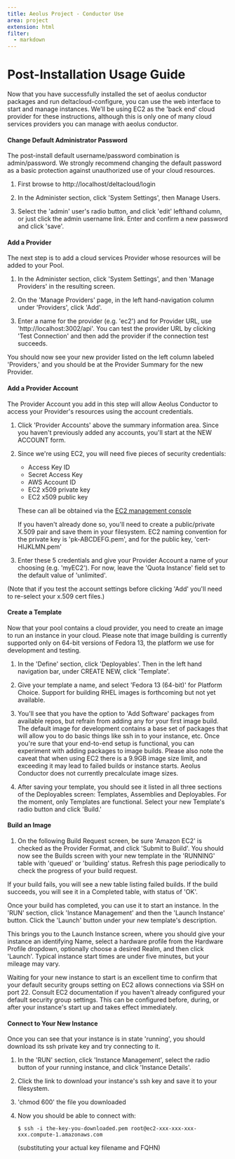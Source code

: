 ```yaml
---
title: Aeolus Project - Conductor Use
area: project
extension: html
filter:
  - markdown
---
```

# Post-Installation Usage Guide

Now that you have successfully installed the set of aeolus conductor packages
and run deltacloud-configure, you can use the web interface to start and
manage instances. We'll be using EC2 as the 'back end' cloud provider for
these instructions, although this is only one of many cloud services providers
you can manage with aeolus conductor.

#### Change Default Administrator Password ####

The post-install default username/password combination is admin/password. We
strongly recommend changing the default password as a basic protection against
unauthorized use of your cloud resources.

1. First browse to http://localhost/deltacloud/login

1. In the Administer section, click 'System Settings', then Manage Users.

1. Select the 'admin' user's radio button, and click 'edit' lefthand column, or
just click the admin username link. Enter and confirm a new password and
click 'save'.

#### Add a Provider ####

The next step is to add a cloud services Provider whose resources will be
added to your Pool.

1. In the Administer section, click 'System Settings', and then
'Manage Providers' in the resulting screen.

1. On the 'Manage Providers' page, in the left hand-navigation column under
'Providers', click 'Add'.

1. Enter a name for the provider (e.g. 'ec2') and for Provider URL, use
'http://localhost:3002/api'. You can test the provider URL by clicking
'Test Connection' and then add the provider if the connection test succeeds.

You should now see your new provider listed on the left column labeled
'Providers,' and you should be at the Provider Summary for the new Provider.

#### Add a Provider Account ####

The Provider Account you add in this step will allow Aeolus Conductor to access
your Provider's resources using the account credentials.

1. Click 'Provider Accounts' above the summary information area. Since you
haven't previously added any accounts, you'll start at the NEW ACCOUNT form.

1. Since we're using EC2, you will need five pieces of security credentials:
    * Access Key ID
    * Secret Access Key
    * AWS Account ID
    * EC2 x509 private key
    * EC2 x509 public key


    These can all be obtained via the [EC2 management console](https://aws-portal.amazon.com/gp/aws/developer/account/index.html?action=access-key)

    If you haven't already done so, you'll need to create a public/private
X.509 pair and save them in your filesystem. EC2 naming convention for the
private key is 'pk-ABCDEFG.pem', and for the public key, 'cert-HIJKLMN.pem'

1. Enter these 5 credentials and give your Provider Account a name of your
choosing (e.g. 'myEC2'). For now, leave the 'Quota Instance' field set to the
default value of 'unlimited'.

(Note that if you test the account settings before clicking 'Add' you'll need to re-select your x.509 cert files.)

#### Create a Template ####

Now that your pool contains a cloud provider, you need to create an image to
run an instance in your cloud. Please note that image building is currently
supported only on 64-bit versions of Fedora 13, the platform we use for
development and testing.

1. In the 'Define' section, click 'Deployables'. Then in the left hand
navigation bar, under CREATE NEW, click 'Template'.

1. Give your template a name, and select 'Fedora 13 (64-bit)' for Platform
Choice. Support for building RHEL images is forthcoming but not yet available.

1. You'll see that you have the option to 'Add Software' packages from
available repos, but refrain from adding any for your first image build. The
default image for development contains a base set of packages that will allow
you to do basic things like ssh in to your instance, etc. Once you're sure
that your end-to-end setup is functional, you can experiment with adding
packages to image builds.
Please also note the caveat that when using EC2 there is a 9.9GB image
size limit, and exceeding it may lead to failed builds or instance starts.
Aeolus Conductor does not currently precalculate image sizes.

1. After saving your template, you should see it listed in all three sections
of the Deployables screen: Templates, Assemblies and Deployables. For the
moment, only Templates are functional. Select your new Template's radio button
and click 'Build.'

#### Build an Image ####

1. On the following Build Request screen, be sure 'Amazon EC2' is checked as
the Provider Format, and click 'Submit to Build'. You should now see the
Builds screen with your new template in the 'RUNNING' table with 'queued' or
'building' status. Refresh this page periodically to check the progress of
your build request.

If your build fails, you will see a new table listing failed builds. If
the build succeeds, you will see it in a Completed table, with status of 'OK'.

Once your build has completed, you can use it to start an instance. In
the 'RUN' section, click 'Instance Management' and then the 'Launch Instance'
button. Click the 'Launch' button under your new template's description.

This brings you to the Launch Instance screen, where you should give your
instance an identifying Name, select a hardware profile from the
Hardware Profile dropdown, optionally choose a desired Realm, and then
click 'Launch'. Typical instance start times are under five minutes, but
your mileage may vary.

Waiting for your new instance to start is an excellent time to confirm that
your default security groups setting on EC2 allows connections via SSH on
port 22. Consult EC2 documentation if you haven't already configured your
default security group settings. This can be configured before, during, or
after your instance's start up and takes effect immediately.

#### Connect to Your New Instance ####

Once you can see that your instance is in state 'running', you should
download its ssh private key and try connecting to it.

1. In the 'RUN' section, click 'Instance Management', select the radio button
of your running instance, and click 'Instance Details'.

1. Click the link to download your instance's ssh key and save it to your
filesystem.

1. 'chmod 600' the file you downloaded

1. Now you should be able to connect with:

       $ ssh -i the-key-you-downloaded.pem root@ec2-xxx-xxx-xxx-xxx.compute-1.amazonaws.com

    (substituting your actual key filename and FQHN)
